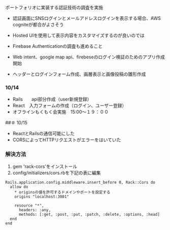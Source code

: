 ポートフォリオに実装する認証技術の調査を実施
- 認証画面にSNSログインとメールアドレスログインを表示する場合、AWS cogniteが都合がよさそう
- Hosted UIを使用して表示内容をカスタマイズするのが良いのでは
- Firebase Authenticationの調査も進めること

- Web intent、google map api、firebeseのログイン検証のためのアプリ作成開始
- ヘッダーとログインフォーム作成、画層表示と画像投稿の雛形作成

### 10/14
- Rails　　api部分作成（user新規登録）
- React　入力フォームの作成（ログイン、ユーザー登録）
- オフラインもくもく会実施　15:00〜１９：００

##＃ 10/15
- ReactとRailsの通信可能にした
- CORSによってHTTPリクエストがエラーをはいていた
### 解決方法
1. gem 'rack-cors'をインストール
2. config/initializers/cors.rbを下記の表に編集
```
Rails.application.config.middleware.insert_before 0, Rack::Cors do
  allow do
    * originsの値を許可するドメインやポートを設定する
    origins "localhost:3001"

    resource "*",
      headers: :any,
      methods: [:get, :post, :put, :patch, :delete, :options, :head]
  end
end
 ```
